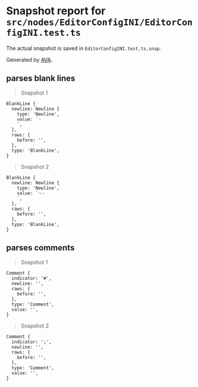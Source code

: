 # Snapshot report for `src/nodes/EditorConfigINI/EditorConfigINI.test.ts`

The actual snapshot is saved in `EditorConfigINI.test.ts.snap`.

Generated by [AVA](https://ava.li).

## parses blank lines

> Snapshot 1

    BlankLine {
      newline: Newline {
        type: 'Newline',
        value: `␊
        `,
      },
      raws: {
        before: '',
      },
      type: 'BlankLine',
    }

> Snapshot 2

    BlankLine {
      newline: Newline {
        type: 'Newline',
        value: `␍␊
        `,
      },
      raws: {
        before: '',
      },
      type: 'BlankLine',
    }

## parses comments

> Snapshot 1

    Comment {
      indicator: '#',
      newline: '',
      raws: {
        before: '',
      },
      type: 'Comment',
      value: '',
    }

> Snapshot 2

    Comment {
      indicator: ';',
      newline: '',
      raws: {
        before: '',
      },
      type: 'Comment',
      value: '',
    }
